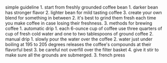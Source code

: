 


simple guideline
	1. start from freshly grounded coffee bean
		1. darker bean has stronger flavor
		2. lighter bean for mild tasting coffee
		3. create your own blend for something in between
	2. it's best to grind them fresh each time you make coffee in case losing their freshness.
	3. methods for brewing coffee
		1. automatic drip
			1. each 6-ounce cup of coffee use three quarters of cup of fresh cold water and one to two tablespoons of ground coffee
		2. manual drip
			1. slowly pour the water over the coffee
			2. water just under boiling at 195 to 205 degrees releases the coffee's compounds at their flavorful best
			3. be careful not overfill over the filter basket
			4. give it stir to make sure all the grounds are submerged.
		3. french press
